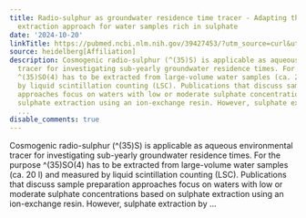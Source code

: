 ```yaml
---
title: Radio-sulphur as groundwater residence time tracer - Adapting the <sup>35</sup>S
  extraction approach for water samples rich in sulphate
date: '2024-10-20'
linkTitle: https://pubmed.ncbi.nlm.nih.gov/39427453/?utm_source=curl&utm_medium=rss&utm_campaign=pubmed-2&utm_content=1FakS-2QOkCT8HsMOQP1bCRQ4YzyumYOmxmF0moLsQ3dFB1E9V&fc=20220326224207&ff=20241021184321&v=2.18.0.post9+e462414
source: heidelberg[Affiliation]
description: Cosmogenic radio-sulphur (^(35)S) is applicable as aqueous environmental
  tracer for investigating sub-yearly groundwater residence times. For the purpose
  ^(35)SO(4) has to be extracted from large-volume water samples (ca. 20 l) and measured
  by liquid scintillation counting (LSC). Publications that discuss sample preparation
  approaches focus on waters with low or moderate sulphate concentrations based on
  sulphate extraction using an ion-exchange resin. However, sulphate extraction by
  ...
disable_comments: true
---
```

Cosmogenic radio-sulphur (^(35)S) is applicable as aqueous environmental tracer for investigating sub-yearly groundwater residence times. For the purpose ^(35)SO(4) has to be extracted from large-volume water samples (ca. 20 l) and measured by liquid scintillation counting (LSC). Publications that discuss sample preparation approaches focus on waters with low or moderate sulphate concentrations based on sulphate extraction using an ion-exchange resin. However, sulphate extraction by ...